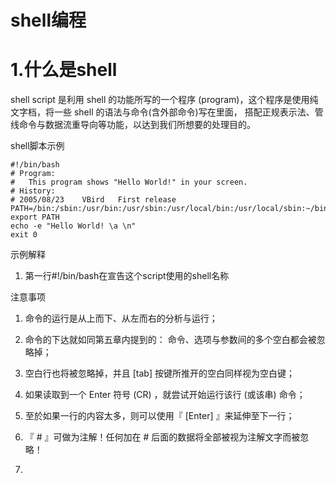# shell编程


# 1.什么是shell

 shell script 是利用 shell 的功能所写的一个程序 (program)，这个程序是使用纯文字档，将一些 shell 的语法与命令(含外部命令)写在里面， 搭配正规表示法、管线命令与数据流重导向等功能，以达到我们所想要的处理目的。   

<!--more-->

shell脚本示例

    #!/bin/bash
    # Program:
    #   This program shows "Hello World!" in your screen.
    # History:
    # 2005/08/23	VBird	First release
    PATH=/bin:/sbin:/usr/bin:/usr/sbin:/usr/local/bin:/usr/local/sbin:~/bin
    export PATH
    echo -e "Hello World! \a \n"
    exit 0

示例解释

1. 第一行#!/bin/bash在宣告这个script使用的shell名称      
      

注意事项

1. 命令的运行是从上而下、从左而右的分析与运行；
2. 命令的下达就如同第五章内提到的： 命令、选项与参数间的多个空白都会被忽略掉；
3. 空白行也将被忽略掉，并且 [tab] 按键所推开的空白同样视为空白键；
4. 如果读取到一个 Enter 符号 (CR) ，就尝试开始运行该行 (或该串) 命令；
5. 至於如果一行的内容太多，则可以使用『 \[Enter] 』来延伸至下一行；
6. 『 # 』可做为注解！任何加在 # 后面的数据将全部被视为注解文字而被忽略！



1.

